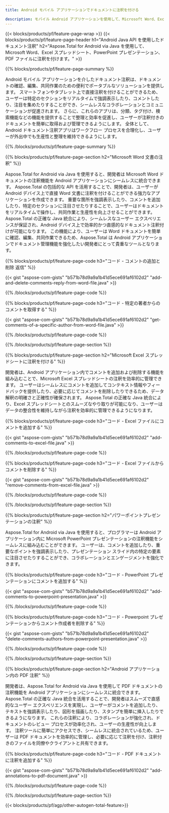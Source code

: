 ```yaml
---
title: Android モバイル アプリケーションでドキュメントに注釈を付ける

description: モバイル Android アプリケーションを使用して、Microsoft Word、Excel、PowerPoint プレゼンテーション、PDF ファイルに注釈を付けます。注釈を簡単に明確に付けることができます。
---
```


{{< blocks/products/pf/feature-page-wrap >}}
{{< blocks/products/pf/feature-page-header h1="Android Java API を使用したドキュメント注釈" h2="Aspose.Total for Android via Java を使用して、Microsoft Word、Excel スプレッドシート、PowerPoint プレゼンテーション、PDF ファイルに注釈を付けます。" >}}

{{% blocks/products/pf/feature-page-summary %}}

Android モバイル アプリケーションを介したドキュメント注釈は、ドキュメントの確認、編集、共同作業のための便利でポータブルなソリューションを提供します。 スマートフォンやタブレット上で直接注釈を付けることができるため、ユーザーは特定のセクションをリアルタイムで強調表示したり、コメントしたり、注目を集めたりすることができ、シームレスなコラボレーションとコミュニケーションが促進されます。 さらに、これらのアプリは、分類、タグ付け、検索機能などの機能を提供することで整理と効率を促進し、ユーザーが注釈付きのドキュメントを簡単に取得および管理できるようにします。 全体として、Android ドキュメント注釈アプリはワークフロー プロセスを合理化し、ユーザーが外出中でも生産性と整理を維持できるようにします。

{{% /blocks/products/pf/feature-page-summary  %}}

{{% blocks/products/pf/feature-page-section  h2="Microsoft Word 文書の注釈" %}}

Aspose.Total for Android via Java を使用すると、開発者は Microsoft Word ドキュメントの注釈機能を Android アプリケーションにシームレスに統合できます。 Aspose.Total の包括的な API を活用することで、開発者は、ユーザーが Android デバイス上で直接 Word 文書に注釈を付けることができる強力なアプリケーションを作成できます。 重要な箇所を強調表示したり、コメントを追加したり、特定のセクションに注目させたりすることで、ユーザーはドキュメントをリアルタイムで操作し、共同作業と生産性を向上させることができます。 Aspose.Total の正確な Java 統合により、シームレスなユーザー エクスペリエンスが保証され、Android デバイス上で効率的かつ直感的なドキュメント注釈付けが可能になります。 この機能により、ユーザーは Word ドキュメントを簡単に確認、編集、共同作業できるため、Aspose.Total は Android アプリケーションでドキュメント管理機能を強化したい開発者にとって貴重なツールとなります。

{{% blocks/products/pf/feature-page-code h3="コード - コメントの追加と削除 返信" %}}

{{< gist "aspose-com-gists" "b571b78d9a9a1b41d5ece691af6102d2" "add-and-delete-comments-reply-from-word-file.java" >}}

{{% /blocks/products/pf/feature-page-code  %}}

{{% blocks/products/pf/feature-page-code h3="コード - 特定の著者からのコメントを取得する" %}}

{{< gist "aspose-com-gists" "b571b78d9a9a1b41d5ece691af6102d2" "get-comments-of-a-specific-author-from-word-file.java" >}}

{{% /blocks/products/pf/feature-page-code  %}}

{{% /blocks/products/pf/feature-page-section %}}

{{% blocks/products/pf/feature-page-section  h2="Microsoft Excel スプレッドシートに注釈を付ける" %}}

開発者は、Android アプリケーション内でコメントを追加および削除する機能を組み込むことで、Microsoft Excel スプレッドシートの注釈を効率的に管理できます。 ユーザーはシームレスにコメントを追加してコンテキスト情報やフィードバックを提供したり、必要に応じてコメントを削除したりできるため、データ解釈の明確さと正確性が確保されます。 Aspose.Total の正確な Java 統合により、Excel スプレッドシートとのスムーズなやり取りが可能になり、ユーザーはデータの整合性を維持しながら注釈を効率的に管理できるようになります。

{{% blocks/products/pf/feature-page-code h3="コード - Excel ファイルにコメントを追加する" %}}

{{< gist "aspose-com-gists" "b571b78d9a9a1b41d5ece691af6102d2" "add-comments-to-excel-file.java" >}}

{{% /blocks/products/pf/feature-page-code  %}}

{{% blocks/products/pf/feature-page-code h3="コード - Excel ファイルからコメントを削除する" %}}

{{< gist "aspose-com-gists" "b571b78d9a9a1b41d5ece691af6102d2" "remove-comments-from-excel-file.java" >}}

{{% /blocks/products/pf/feature-page-code  %}}

{{% /blocks/products/pf/feature-page-section %}}

{{% blocks/products/pf/feature-page-section  h2="パワーポイントプレゼンテーションの注釈" %}}

Aspose.Total for Android via Java を使用すると、プログラマーは Android アプリケーション内に Microsoft PowerPoint プレゼンテーションの注釈機能をシームレスに組み込むことができます。 ユーザーは、コメントを追加したり、重要なポイントを強調表示したり、プレゼンテーション スライド内の特定の要素に注目させたりすることができ、コラボレーションとエンゲージメントを強化できます。

{{% blocks/products/pf/feature-page-code h3="コード - PowerPoint プレゼンテーションにコメントを追加する" %}}

{{< gist "aspose-com-gists" "b571b78d9a9a1b41d5ece691af6102d2" "add-comments-to-powerpoint-presentation.java" >}}

{{% /blocks/products/pf/feature-page-code  %}}

{{% blocks/products/pf/feature-page-code h3="コード - Powerpoint プレゼンテーションからコメント作成者を削除する" %}}

{{< gist "aspose-com-gists" "b571b78d9a9a1b41d5ece691af6102d2" "delete-comments-authors-from-powerpoint-presentation.java" >}}

{{% /blocks/products/pf/feature-page-code  %}}

{{% /blocks/products/pf/feature-page-section %}}

{{% blocks/products/pf/feature-page-section  h2="Android アプリケーション内の PDF 注釈" %}}

開発者は、Aspose.Total for Android via Java を使用して PDF ドキュメントの注釈機能を Android アプリケーションにシームレスに統合できます。 Aspose.Total の正確な Java 統合を活用することで、開発者はスムーズで直感的なユーザー エクスペリエンスを実現し、ユーザーがコメントを追加したり、テキストを強調表示したり、図形を描画したり、スタンプを簡単に挿入したりできるようになります。 これらの注釈により、コラボレーションが強化され、ドキュメントのレビュー プロセスが効率化され、ユーザーの生産性が向上します。 注釈ツールに簡単にアクセスでき、シームレスに統合されているため、ユーザーは PDF ドキュメントを効率的に管理し、必要に応じて注釈を付け、注釈付きのファイルを同僚やクライアントと共有できます。 

{{% blocks/products/pf/feature-page-code h3="コード - PDF ドキュメントに注釈を追加する" %}}

{{< gist "aspose-com-gists" "b571b78d9a9a1b41d5ece691af6102d2" "add-annotations-to-pdf-document.java" >}}

{{% /blocks/products/pf/feature-page-code  %}}

{{% /blocks/products/pf/feature-page-section %}}

{{< blocks/products/pf/agp/other-autogen-total-feature>}}